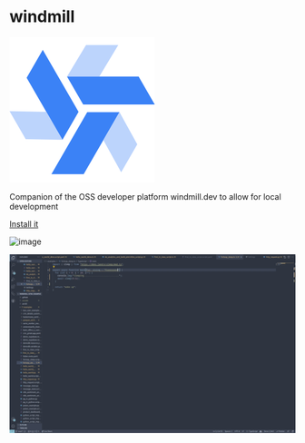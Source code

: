 # windmill

![Windmill](./windmill.png)

Companion of the OSS developer platform windmill.dev to allow for local
development

[Install it](https://marketplace.visualstudio.com/items?itemName=windmill-labs.windmill)

![image](https://github.com/windmill-labs/windmill-vscode/assets/275584/5c6137bf-c56d-46e5-ba72-2fd5806ce0dc)

![demo](./demo.gif)
